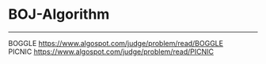 # BOJ-Algorithm
---

BOGGLE https://www.algospot.com/judge/problem/read/BOGGLE
<br>
PICNIC https://www.algospot.com/judge/problem/read/PICNIC
